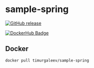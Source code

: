 # sample-spring

[![GitHub release](https://img.shields.io/github/release/timurgaleev/sample-spring.svg)](https://github.com/timurgaleev/sample-spring/releases)

[![DockerHub Badge](http://dockeri.co/image/timurgaleev/sample-spring)](https://hub.docker.com/r/timurgaleev/sample-spring/)

## Docker

```bash
docker pull timurgaleev/sample-spring
```
